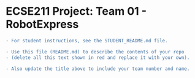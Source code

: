 # ECSE211 Project: Team 01 - RobotExpress
```diff
- For student instructions, see the STUDENT_README.md file.

- Use this file (README.md) to describe the contents of your repo
- (delete all this text shown in red and replace it with your own).

- Also update the title above to include your team number and name.
```
